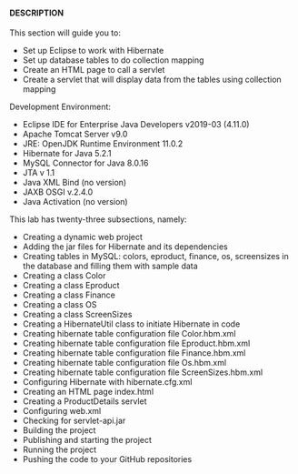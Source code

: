 #### DESCRIPTION

This section will guide you to:

* Set up Eclipse to work with Hibernate
* Set up database tables to do collection mapping
* Create an HTML page to call a servlet
* Create a servlet that will display data from the tables using collection mapping

 

Development Environment:

* Eclipse IDE for Enterprise Java Developers v2019-03 (4.11.0)
* Apache Tomcat Server v9.0
* JRE: OpenJDK Runtime Environment 11.0.2
* Hibernate for Java 5.2.1
* MySQL Connector for Java 8.0.16
* JTA v 1.1
* Java XML Bind (no version)
* JAXB OSGI v.2.4.0
* Java Activation (no version)

 

This lab has twenty-three subsections, namely:

* Creating a dynamic web project
* Adding the jar files for Hibernate and its dependencies
* Creating tables in MySQL: colors, eproduct, finance, os, screensizes in the database and filling them with sample data
* Creating a class Color
* Creating a class Eproduct
* Creating a class Finance
* Creating a class OS
* Creating a class ScreenSizes
* Creating a HibernateUtil class to initiate Hibernate in code
* Creating hibernate table configuration file Color.hbm.xml
* Creating hibernate table configuration file Eproduct.hbm.xml
* Creating hibernate table configuration file Finance.hbm.xml
* Creating hibernate table configuration file Os.hbm.xml
* Creating hibernate table configuration file ScreenSizes.hbm.xml
* Configuring Hibernate with hibernate.cfg.xml
* Creating an HTML page index.html
* Creating a ProductDetails servlet
* Configuring web.xml
* Checking for servlet-api.jar
* Building the project
* Publishing and starting the project
* Running the project
* Pushing the code to your GitHub repositories
